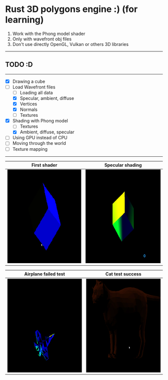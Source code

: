 # Rust 3D polygons engine :) (for learning)

1. Work with the Phong model shader
2. Only with wavefront obj files
3. Don't use directly OpenGL, Vulkan or others 3D libraries
----------------------
## TODO :D
----------------------
- [x] Drawing a cube
- [ ] Load Wavefront files
    - [ ] Loading all data
    - [x] Specular, ambient, diffuse
    - [x] Vertices
    - [x] Normals
    - [ ] Textures

- [x] Shading with Phong model
    - [ ] Textures
    - [x] Ambient, diffuse, specular
    
- [ ] Using GPU instead of CPU
- [ ] Moving through the world
- [ ] Texture mapping
----------------------

| First shader | Specular shading |
| ----------------- | -------------------- |
| <img height="300" width="300" src="./res/cube_first.gif"> | <img height="300" width="300" src="./res/cube_specular.gif"> |

| Airplane failed test | Cat test success |
| --------------------- | ---------------- |
| <img height="300" width="300" src="./res/airplane.gif"> | <img height="300" width="300" src="./res/cat_shader_success.gif"> |
